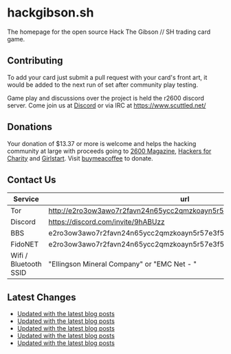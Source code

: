 # hackgibson.sh
The homepage for the open source Hack The Gibson // SH trading card game.


## Contributing

To add your card just submit a pull request with your card's front art, it would be added to the next run of set after community play testing.

Game play and discussions over the project is held the r2600 discord server. Come join us at [Discord](https://discord.com/invite/9hABUzz) or via IRC at https://www.scuttled.net/


## Donations

Your donation of $13.37 or more is welcome and helps the hacking community at large with proceeds going to [2600 Magazine](https://2600.com/), [Hackers for Charity](https://hackersforcharity.org) and [Girlstart](https://girlstart.org).  Visit [buymeacoffee](https://www.buymeacoffee.com/hackgibson.sh) to donate.


## Contact Us

Service | url
-|-
Tor | http://e2ro3ow3awo7r2favn24n65ycc2qmzkoayn5r57e3f56nvjwdcgg32ad.onion
Discord | https://discord.com/invite/9hABUzz
BBS | e2ro3ow3awo7r2favn24n65ycc2qmzkoayn5r57e3f56nvjwdcgg32ad.onion:23
FidoNET | e2ro3ow3awo7r2favn24n65ycc2qmzkoayn5r57e3f56nvjwdcgg32ad.onion:24554
Wifi / Bluetooth SSID | "Ellingson Mineral Company" or "EMC Net - <fidonet address>"

## Latest Changes
<!-- BLOG-POST-LIST:START -->
- [Updated with the latest blog posts](https://github.com/DFW2600/hackgibson.sh/commit/8aba5c474e3869deea9a09bd2083e9699dda4182)
- [Updated with the latest blog posts](https://github.com/DFW2600/hackgibson.sh/commit/d8a4c7d4a11a24545f309399795ab7b4ef382944)
- [Updated with the latest blog posts](https://github.com/DFW2600/hackgibson.sh/commit/5bdfd70aeba9b25f7100bc41170e663bb4f9fe98)
- [Updated with the latest blog posts](https://github.com/DFW2600/hackgibson.sh/commit/31b04d11d27de7f3520e09838181c9fe3da165e6)
- [Updated with the latest blog posts](https://github.com/DFW2600/hackgibson.sh/commit/aa5b39c721e8ee05a88fb611d9de9f160ffe9ad0)
<!-- BLOG-POST-LIST:END -->
